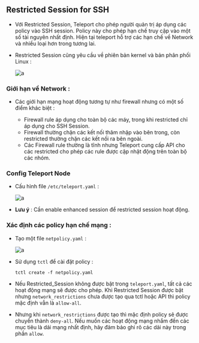 ## Restricted Session for SSH

- Với Restricted Session, Teleport cho phép người quản trị áp dụng các policy vào SSH session. Policy này cho phép hạn chế truy cập vào một số tài nguyên nhất định. Hiện tại teleport hỗ trợ các hạn chế về Network và nhiều loại hơn trong tương lai.
- Restricted Session cũng yêu cầu về phiên bản kernel và bản phân phối Linux :

    ![a](https://imgur.com/saSvlr7.png)

### Giới hạn về Network :

- Các giới hạn mạng hoạt động tương tự như firewall nhưng có một số điểm khác biệt :

    - Firewall rule áp dụng cho toàn bộ các máy, trong khi restricted chỉ áp dụng cho SSH Session.
    - Firewall thường chặn các kết nối thâm nhập vào bên trong, còn restricted thường chặn các kết nối ra bên ngoài.
    - Các Firewall rule thường là tĩnh nhưng Teleport cung cấp API cho các restricted cho phép các rule được cập nhật động trên toàn bộ các nhóm.

### Config Teleport Node

- Cấu hình file `/etc/teleport.yaml` : 

    ![a](https://imgur.com/aOFXJu5.png)

- **Lưu ý** : Cần enable enhanced session để restricted session hoạt động.

### Xác định các policy hạn chế mạng :

- Tạo một file `netpolicy.yaml` :

    ![a](https://imgur.com/wZdFT04.png)

- Sử dụng `tctl` để cài đặt policy :
    ```
    tctl create -f netpolicy.yaml
    ```

- Nếu Restricted_Session không được bật trong `teleport.yaml`, tất cả các hoạt động mạng sẽ được cho phép. Khi Restricted Session được bật nhưng `network_restrictions` chưa được tạo qua tctl hoặc API thì policy mặc định vẫn là `allow-all`.
- Nhưng khi `network_restrictions` được tạo thì mặc định policy sẽ được chuyển thành `deny-all`. Nếu muốn các hoạt động mạng nhắm đến các mục tiêu là dải mạng nhất định, hãy đảm bảo ghi rõ các dải này trong phần `allow`.
